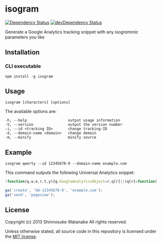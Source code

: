 # isogram

[![Dependency Status](https://david-dm.org/shinnn/isogram.png)](https://david-dm.org/shinnn/isogram)
[![devDependency Status](https://david-dm.org/shinnn/isogram/dev-status.png)](https://david-dm.org/shinnn/isogram#info=devDependencies)

Generate a Google Analytics tracking snippet with any *isogrammic* parameters you like

## Installation

### CLI executable

```
npm install -g isogram
```

## Usage

```
isogram [characters] [options]
```

The available options are:

```
-h, --help                   output usage information
-V, --version                output the version number
-i, --id <tracking ID>       change tracking-ID
-d, --domain-name <domain>   change domain
-m, --minify                 minify source
```

## Example

```
isogram qwerty --id 12345678-9 --domain-name example.com
```

This command outputs the following Universal Analytics snippet:

```javascript
!function(q,w,e,r,t,y){q.GoogleAnalyticsObject=r,q[r]||(q[r]=function(){(q[r].q=q[r].q||[]).push(arguments)}),q[r].l=+new Date,t=w.createElement(e),y=w.getElementsByTagName(e)[0],t.src="//www.google-analytics.com/analytics.js",y.parentNode.insertBefore(t,y)}(window,document,"script","ga");

ga('create', 'UA-12345678-9', 'example.com');
ga('send', 'pageview');
```

## License

Copyright (c) 2013 Shinnosuke Watanabe All rights reserved.

Unless otherwise stated, all source code in this repository is licensed under the [MIT license](http://opensource.org/licenses/mit-license.php).

